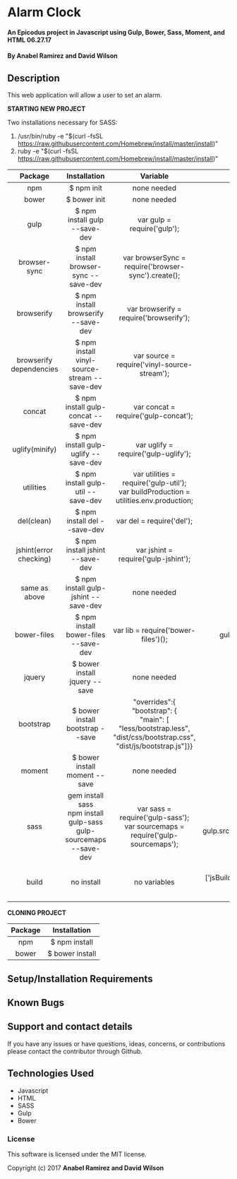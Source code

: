 # Alarm Clock

#### An Epicodus project in Javascript using Gulp, Bower, Sass, Moment, and HTML 06.27.17

#### **By Anabel Ramirez and David Wilson**

## Description

This web application will allow a user to set an alarm.

**STARTING NEW PROJECT**

Two installations necessary for SASS:
1.  /usr/bin/ruby -e "$(curl -fsSL https://raw.githubusercontent.com/Homebrew/install/master/install)"
2.  ruby -e "$(curl -fsSL https://raw.githubusercontent.com/Homebrew/install/master/install)"

| Package | Installation | Variable | Task |
|:---:|:---:|:---:|:---:|
| npm |$ npm init |none needed | none |
| bower |$ bower init |none needed | none |
| gulp |$ npm install gulp --save-dev |var gulp = require('gulp'); | none |
| browser-sync |$ npm install browser-sync --save-dev |var browserSync = require('browser-sync').create(); | none |
| browserify |$ npm install browserify --save-dev|var browserify = require('browserify'); | gulp.task('jsBrowserify', ['concatInterface'], function() {return browserify({ entries: ['./tmp/allConcat.js'] }).bundle().pipe(source('app.js')).pipe(gulp.dest('./build/js'));}); |
| browserify dependencies |$ npm install vinyl-source-stream --save-dev |var source = require('vinyl-source-stream'); | none |
| concat |$ npm install gulp-concat --save-dev |var concat = require('gulp-concat'); | gulp.task('concatInterface', function() {return gulp.src(['./js/*-interface.js']).pipe(concat('allConcat.js')).pipe(gulp.dest('./tmp'));}); |
| uglify(minify) |$ npm install gulp-uglify --save-dev |var uglify = require('gulp-uglify'); | gulp.task("minifyScripts", ["jsBrowserify"], function(){return gulp.src("./build/js/app.js").pipe(uglify()).pipe(gulp.dest("./build/js"));}); |
| utilities |$ npm install gulp-util --save-dev |var utilities = require('gulp-util'); <br> var buildProduction = utilities.env.production; | gulp.task('jsBuild', ['jsBrowserify', 'jshint'], function(){browserSync.reload();});</br>gulp.task('bowerBuild', ['bower'], function(){browserSync.reload();});</br>gulp.task('htmlBuild', function() {browserSync.reload();}); |
| del(clean) |$ npm install del --save-dev |var del = require('del'); | gulp.task("clean", function(){return del(['build', 'tmp']);}); |
| jshint(error checking) |$ npm install jshint --save-dev |var jshint = require('gulp-jshint'); | gulp.task('jshint', function(){return gulp.src(['js/wildcard.js']).pipe(jshint()).pipe(jshint.reporter('default'));}); |
| same as above |$ npm install gulp-jshint --save-dev |none needed | none |
| bower-files |$ npm install bower-files --save-dev |var lib = require('bower-files')(); | gulp.task('bowerCSS', function () {return gulp.src(lib.ext('css').files).pipe(concat('vendor.css')).pipe(gulp.dest('./build/css'));});</br>gulp.task('bowerJS', function () {return gulp.src(lib.ext('js').files).pipe(concat('vendor.min.js')).pipe(uglify()).pipe(gulp.dest('./build/js'));});</br>gulp.task('bower', ['bowerJS', 'bowerCSS']); |
| jquery |$ bower install jquery --save |none needed | reference build task |
| bootstrap |$ bower install bootstrap --save |"overrides":{</br>"bootstrap": {</br>"main": [</br>"less/bootstrap.less", </br>"dist/css/bootstrap.css", </br>"dist/js/bootstrap.js"]}}| reference build task |
| moment |$ bower install moment --save |none needed | reference build task |
| sass | gem install sass </br> npm install gulp-sass gulp-sourcemaps --save-dev | var sass = require('gulp-sass'); </br> var sourcemaps = require('gulp-sourcemaps'); | gulp.task('cssBuild', function() {return gulp.src(['scss/*.scss']).pipe(sourcemaps.init()).pipe(sass()).pipe(sourcemaps.write()).pipe(gulp.dest('./build/css')).pipe(browserSync.stream());}); |
|build | no install | no variables | gulp.task('serve', function() {browserSync.init({server: {baseDir: "./",index: "index.html"}});gulp.watch(['js/wildcard.js'], ['jsBuild']);gulp.watch(['bower.json'], ['bowerBuild']);gulp.watch(['wildcard.html'], ['htmlBuild']);gulp.watch(["scss/wildcard.scss"], ['cssBuild']);});</br>gulp.task('build', ['clean'], function(){if (buildProduction) {gulp.start('minifyScripts');} else {gulp.start('jsBrowserify');}gulp.start('bower');gulp.start('cssBuild');}); |


**CLONING PROJECT**

| Package | Installation |
|:---:|:---:|
| npm |$ npm install |
| bower |$ bower install |

## Setup/Installation Requirements



## Known Bugs



## Support and contact details

If you have any issues or have questions, ideas, concerns, or contributions please contact the contributor through Github.

## Technologies Used

* Javascript
* HTML
* SASS
* Gulp
* Bower

### License
This software is licensed under the MIT license.

Copyright (c) 2017 **Anabel Ramirez and David Wilson**

